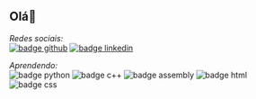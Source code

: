 ## Olá👋
*Redes sociais:* \
<a href="https://github.com/sarahbeatriz0205"><img src="https://img.shields.io/badge/-GITHUB-181717?logo=github&logoColor=white&style=for-the-badge" alt="badge github"/></a> <a href="https://www.linkedin.com/in/sarah-nascimento-840247367"><img src="https://img.shields.io/badge/linkedin-%230077B5.svg?style=for-the-badge&logo=linkedin&logoColor=white" alt="badge linkedin"/></a> 

*Aprendendo:* \
<img src="https://img.shields.io/badge/-PYTHON-3776AB?logo=python&logoColor=white&style=for-the-badge" alt="badge python"/> <img src="https://img.shields.io/badge/C%2B%2B-00599C?style=for-the-badge&logo=c%2B%2B&logoColor=white" alt="badge c++"/> <img src="https://img.shields.io/badge/-ASSEMBLY-181717?style=for-the-badge" alt="badge assembly"> <img src="https://img.shields.io/badge/-HTML-E34F26?logo=html5&logoColor=white&style=for-the-badge" alt="badge html"/> <img src="https://img.shields.io/badge/-CSS-0082F0?logo=css&logoColor=white&style=for-the-badge" alt="badge css"/>


